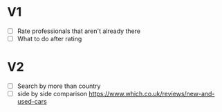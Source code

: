 # V1

- [ ] Rate professionals that aren't already there
- [ ] What to do after rating

# V2

- [ ] Search by more than country
- [ ] side by side comparison https://www.which.co.uk/reviews/new-and-used-cars
